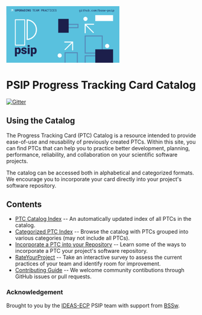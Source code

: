 
<img src="./assets/images/psip_logo.png" width="300">

# PSIP Progress Tracking Card Catalog

[![Gitter](https://badges.gitter.im/bssw-psip/community.svg)](https://gitter.im/bssw-psip/community?utm_source=badge&utm_medium=badge&utm_campaign=pr-badge)

## Using the Catalog

The Progress Tracking Card (PTC) Catalog is a resource intended to provide ease-of-use
and reusability of previously created PTCs. Within this site, you can find
PTCs that can help you to practice better development, planning, performance,
reliability, and collaboration on your scientific software projects.

The catalog can be accessed both in alphabetical and categorized formats. We
encourage you to incorporate your card directly into your project's software
repository.


## Contents

- [PTC Catalog Index](catalog/README.md) -- An automatically updated index of all PTCs in the catalog.
- [Categorized PTC Index](pages/survey-ptcs.html) -- Browse the catalog with PTCs grouped into various categories (may not include all PTCs).
- [Incorporate a PTC into your Repository](pages/save-ptc-to-repository.html) -- Learn some of the ways to incorporate a PTC your project's software repository.
- [RateYourProject](https://rateyourproject.org) -- Take an interactive survey to assess the current practices of your team and identify room for improvement.
- [Contributing Guide](pages/how-to-contribute.html) -- We welcome community contibutions through GitHub issues or pull requests.

### Acknowledgement

Brought to you by the [IDEAS-ECP](https://ideas-productivity.org) PSIP team
with support from [BSSw](https://bssw.io).
